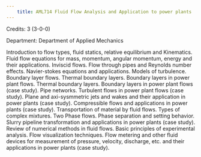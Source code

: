 ```yaml
---
    title: AML714 Fluid Flow Analysis and Application to power plants
---
```

Credits: 3 (3-0-0)

Department: Department of Applied Mechanics

Introduction to flow types, fluid statics, relative equilibrium and Kinematics. Fluid flow equations for mass, momentum, angular momentum, energy and their applications. Inviscid flows. Flow through pipes and Reynolds number effects. Navier-stokes equations and applications. Models of turbulence. Boundary layer flows. Thermal boundary layers. Boundary layers in power plant flows. Thermal boundary layers. Boundary layers in power plant flows (case study). Pipe networks. Turbulent flows in power plant flows (case study). Plane and axi-sysmmetric jets and wakes and their application in power plants (case study). Compressible flows and applications in power plants (case study). Transportation of material by fluid flows. Types of complex mixtures. Two Phase flows. Phase separation and setting behavior. Slurry pipeline transformation and applications in power plants (case study). Review of numerical methods in fluid flows. Basic principles of experimental analysis. Flow visualization techniques. Flow metering and other fluid devices for measurement of pressure, velocity, discharge, etc. and their applications in power plants (case study).